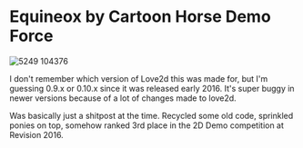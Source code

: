 # Equineox by Cartoon Horse Demo Force

![5249 104376](https://github.com/user-attachments/assets/0359f954-59d4-45be-94af-f5213ab934fb)

I don't remember which version of Love2d this was made for, but I'm guessing 0.9.x or 0.10.x since it was released early 2016. It's super buggy in newer versions because of a lot of changes made to love2d.

Was basically just a shitpost at the time. Recycled some old code, sprinkled ponies on top, somehow ranked 3rd place in the 2D Demo competition at Revision 2016.
